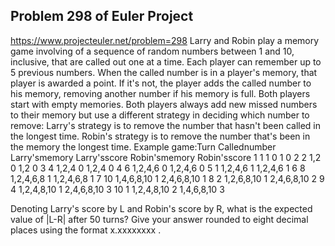 ## Problem 298 of Euler Project 
https://www.projecteuler.net/problem=298
Larry and Robin play a memory game involving of a sequence of random numbers between 1 and 10, inclusive, that are called out one at a time. Each player can remember up to 5 previous numbers. When the called number is in a player's memory, that player is awarded a point. If it's not, the player adds the called number to his memory, removing another number if his memory is full.
Both players start with empty memories. Both players always add new missed numbers to their memory but use a different strategy in deciding which number to remove:
Larry's strategy is to remove the number that hasn't been called in the longest time.
Robin's strategy is to remove the number that's been in the memory the longest time.
Example game:Turn
Callednumber
Larry'smemory
Larry'sscore
Robin'smemory
Robin'sscore
1
1
1
0
1
0
2
2
1,2
0
1,2
0
3
4
1,2,4
0
1,2,4
0
4
6
1,2,4,6
0
1,2,4,6
0
5
1
1,2,4,6
1
1,2,4,6
1
6
8
1,2,4,6,8
1
1,2,4,6,8
1
7
10
1,4,6,8,10
1
2,4,6,8,10
1
8
2
1,2,6,8,10
1
2,4,6,8,10
2
9
4
1,2,4,8,10
1
2,4,6,8,10
3
10
1
1,2,4,8,10
2
1,4,6,8,10
3

Denoting Larry's score by L and Robin's score by R, what is the expected value of |L-R| after 50 turns? Give your answer rounded to eight decimal places using the format x.xxxxxxxx .